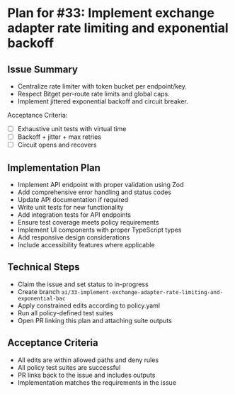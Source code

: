 # Plan for #33: Implement exchange adapter rate limiting and exponential backoff

## Issue Summary
- Centralize rate limiter with token bucket per endpoint/key.
- Respect Bitget per-route rate limits and global caps.
- Implement jittered exponential backoff and circuit breaker.

Acceptance Criteria:
- [ ] Exhaustive unit tests with virtual time
- [ ] Backoff + jitter + max retries
- [ ] Circuit opens and recovers

## Implementation Plan
- Implement API endpoint with proper validation using Zod
- Add comprehensive error handling and status codes
- Update API documentation if required
- Write unit tests for new functionality
- Add integration tests for API endpoints
- Ensure test coverage meets policy requirements
- Implement UI components with proper TypeScript types
- Add responsive design considerations
- Include accessibility features where applicable

## Technical Steps
- Claim the issue and set status to in-progress
- Create branch `ai/33-implement-exchange-adapter-rate-limiting-and-exponential-bac`
- Apply constrained edits according to policy.yaml
- Run all policy-defined test suites
- Open PR linking this plan and attaching suite outputs

## Acceptance Criteria
- All edits are within allowed paths and deny rules
- All policy test suites are successful
- PR links back to the issue and includes outputs
- Implementation matches the requirements in the issue